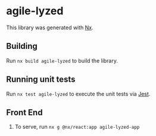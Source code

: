 # agile-lyzed

This library was generated with [Nx](https://nx.dev).

## Building

Run `nx build agile-lyzed` to build the library.

## Running unit tests

Run `nx test agile-lyzed` to execute the unit tests via [Jest](https://jestjs.io).


## Front End
1. To serve, run `nx g @nx/react:app agile-lyzed-app`